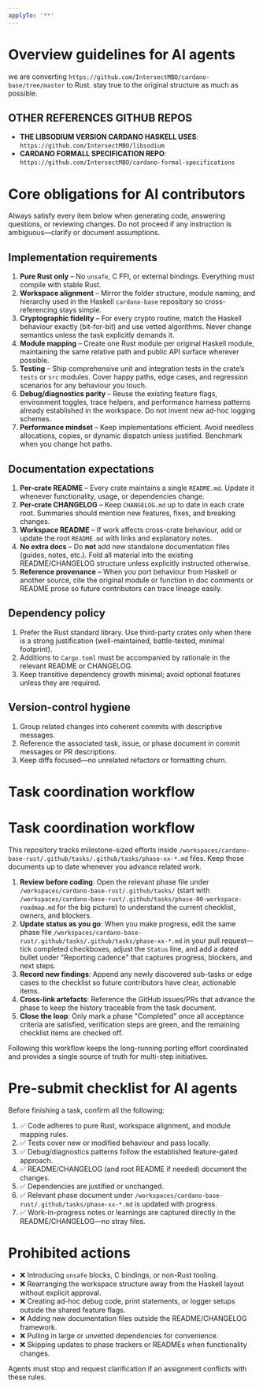 ```yaml
---
applyTo: '**'
---
```

# Overview guidelines for AI agents
we are converting `https://github.com/IntersectMBO/cardano-base/tree/master` to Rust. stay true to the original structure as much as possible.

## OTHER REFERENCES GITHUB REPOS
- **THE LIBSODIUM VERSION CARDANO HASKELL USES**: `https://github.com/IntersectMBO/libsodium`
- **CARDANO FORMALL SPECIFICATION REPO**: `https://github.com/IntersectMBO/cardano-formal-specifications`

# Core obligations for AI contributors

Always satisfy every item below when generating code, answering questions, or reviewing changes. Do not proceed if any instruction is ambiguous—clarify or document assumptions.

## Implementation requirements

1. **Pure Rust only** – No `unsafe`, C FFI, or external bindings. Everything must compile with stable Rust.
2. **Workspace alignment** – Mirror the folder structure, module naming, and hierarchy used in the Haskell `cardano-base` repository so cross-referencing stays simple.
3. **Cryptographic fidelity** – For every crypto routine, match the Haskell behaviour exactly (bit-for-bit) and use vetted algorithms. Never change semantics unless the task explicitly demands it.
4. **Module mapping** – Create one Rust module per original Haskell module, maintaining the same relative path and public API surface wherever possible.
5. **Testing** – Ship comprehensive unit and integration tests in the crate’s `tests` or `src` modules. Cover happy paths, edge cases, and regression scenarios for any behaviour you touch.
6. **Debug/diagnostics parity** – Reuse the existing feature flags, environment toggles, trace helpers, and performance harness patterns already established in the workspace. Do not invent new ad-hoc logging schemes.
7. **Performance mindset** – Keep implementations efficient. Avoid needless allocations, copies, or dynamic dispatch unless justified. Benchmark when you change hot paths.

## Documentation expectations

1. **Per-crate README** – Every crate maintains a single `README.md`. Update it whenever functionality, usage, or dependencies change.
2. **Per-crate CHANGELOG** – Keep `CHANGELOG.md` up to date in each crate root. Summaries should mention new features, fixes, and breaking changes.
3. **Workspace README** – If work affects cross-crate behaviour, add or update the root `README.md` with links and explanatory notes.
4. **No extra docs** – Do **not** add new standalone documentation files (guides, notes, etc.). Fold all material into the existing README/CHANGELOG structure unless explicitly instructed otherwise.
5. **Reference provenance** – When you port behaviour from Haskell or another source, cite the original module or function in doc comments or README prose so future contributors can trace lineage easily.

## Dependency policy

1. Prefer the Rust standard library. Use third-party crates only when there is a strong justification (well-maintained, battle-tested, minimal footprint).
2. Additions to `Cargo.toml` must be accompanied by rationale in the relevant README or CHANGELOG.
3. Keep transitive dependency growth minimal; avoid optional features unless they are required.

## Version-control hygiene

1. Group related changes into coherent commits with descriptive messages.
2. Reference the associated task, issue, or phase document in commit messages or PR descriptions.
3. Keep diffs focused—no unrelated refactors or formatting churn.

# Task coordination workflow

# Task coordination workflow

This repository tracks milestone-sized efforts inside `/workspaces/cardano-base-rust/.github/tasks/.github/tasks/phase-xx-*.md` files.
Keep those documents up to date whenever you advance related work.

1. **Review before coding**: Open the relevant phase file under `/workspaces/cardano-base-rust/.github/tasks/` (start with `/workspaces/cardano-base-rust/.github/tasks/phase-00-workspace-roadmap.md` for the big picture) to understand the current checklist, owners, and blockers.
2. **Update status as you go**: When you make progress, edit the same phase file `/workspaces/cardano-base-rust/.github/tasks/.github/tasks/phase-xx-*.md` in your pull request—tick completed checkboxes, adjust the `Status` line, and add a dated bullet under "Reporting cadence" that captures progress, blockers, and next steps.
3. **Record new findings**: Append any newly discovered sub-tasks or edge cases to the checklist so future contributors have clear, actionable items.
4. **Cross-link artefacts**: Reference the GitHub issues/PRs that advance the phase to keep the history traceable from the task document.
5. **Close the loop**: Only mark a phase "Completed" once all acceptance criteria are satisfied, verification steps are green, and the remaining checklist items are checked off.

Following this workflow keeps the long-running porting effort coordinated and provides a single source of truth for multi-step initiatives.

# Pre-submit checklist for AI agents

Before finishing a task, confirm all the following:

1. ✅ Code adheres to pure Rust, workspace alignment, and module mapping rules.
2. ✅ Tests cover new or modified behaviour and pass locally.
3. ✅ Debug/diagnostics patterns follow the established feature-gated approach.
4. ✅ README/CHANGELOG (and root README if needed) document the changes.
5. ✅ Dependencies are justified or unchanged.
6. ✅ Relevant phase document under `/workspaces/cardano-base-rust/.github/tasks/phase-xx-*.md` is updated with progress.
7. ✅ Work-in-progress notes or learnings are captured directly in the README/CHANGELOG—no stray files.

# Prohibited actions

- ❌ Introducing `unsafe` blocks, C bindings, or non-Rust tooling.
- ❌ Rearranging the workspace structure away from the Haskell layout without explicit approval.
- ❌ Creating ad-hoc debug code, print statements, or logger setups outside the shared feature flags.
- ❌ Adding new documentation files outside the README/CHANGELOG framework.
- ❌ Pulling in large or unvetted dependencies for convenience.
- ❌ Skipping updates to phase trackers or READMEs when functionality changes.

Agents must stop and request clarification if an assignment conflicts with these rules.
